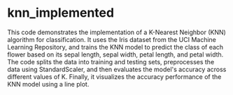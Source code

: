 # knn_implemented
This code demonstrates the implementation of a K-Nearest Neighbor (KNN) algorithm for classification. It uses the Iris dataset from the UCI Machine Learning Repository, and trains the KNN model to predict the class of each flower based on its sepal length, sepal width, petal length, and petal width. The code splits the data into training and testing sets, preprocesses the data using StandardScaler, and then evaluates the model's accuracy across different values of K. Finally, it visualizes the accuracy performance of the KNN model using a line plot.
